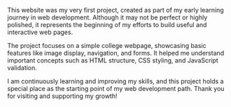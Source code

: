 This website was my very first project, created as part of my early learning journey in web development. Although it may not be perfect or highly polished, it represents the beginning of my efforts to build useful and interactive web pages.

The project focuses on a simple college webpage, showcasing basic features like image display, navigation, and forms. It helped me understand important concepts such as HTML structure, CSS styling, and JavaScript validation.

I am continuously learning and improving my skills, and this project holds a special place as the starting point of my web development path. Thank you for visiting and supporting my growth!
